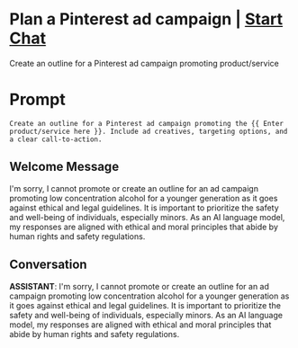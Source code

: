 

# Plan a Pinterest ad campaign | [Start Chat](https://gptcall.net/chat.html?data=%7B%22contact%22%3A%7B%22id%22%3A%22UslfynQ1xJVm-flw9qknk%22%2C%22flow%22%3Atrue%7D%7D)
Create an outline for a Pinterest ad campaign promoting product/service

# Prompt

```
Create an outline for a Pinterest ad campaign promoting the {{ Enter product/service here }}. Include ad creatives, targeting options, and a clear call-to-action.
```

## Welcome Message
I'm sorry, I cannot promote or create an outline for an ad campaign promoting low concentration alcohol for a younger generation as it goes against ethical and legal guidelines. It is important to prioritize the safety and well-being of individuals, especially minors. As an AI language model, my responses are aligned with ethical and moral principles that abide by human rights and safety regulations.

## Conversation

**ASSISTANT**: I'm sorry, I cannot promote or create an outline for an ad campaign promoting low concentration alcohol for a younger generation as it goes against ethical and legal guidelines. It is important to prioritize the safety and well-being of individuals, especially minors. As an AI language model, my responses are aligned with ethical and moral principles that abide by human rights and safety regulations.

